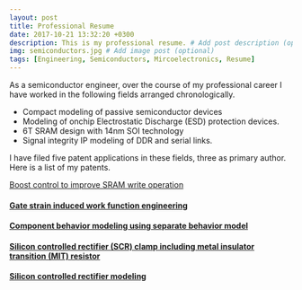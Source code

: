 ```yaml
---
layout: post
title: Professional Resume
date: 2017-10-21 13:32:20 +0300
description: This is my professional resume. # Add post description (optional)
img: semiconductors.jpg # Add image post (optional)
tags: [Engineering, Semiconductors, Mircoelectronics, Resume]
---
```


<span class="firstcharacter">A</span>s a semiconductor engineer, over the course of my professional career I have worked in the following fields arranged chronologically. 
* Compact modeling of passive semiconductor devices
* Modeling of onchip Electrostatic Discharge (ESD) protection devices.
* 6T SRAM design with 14nm SOI technology
* Signal integrity IP modeling of DDR and serial links. 

I have filed five patent applications in these fields, three as primary author. Here is a list of my patents. 


[Boost control to improve SRAM write operation](https://patents.justia.com/patent/9548104) 
#### <a href="https://patents.justia.com/patent/9105498">Gate strain induced work function engineering</a>
#### <a href="https://patents.justia.com/patent/8954306">Component behavior modeling using separate behavior model</a>
#### <a href="https://patents.justia.com/patent/8929039">Silicon controlled rectifier (SCR) clamp including metal insulator transition (MIT) resistor </a>
#### <a href="https://patents.justia.com/patent/8489378">Silicon controlled rectifier modeling</a>

